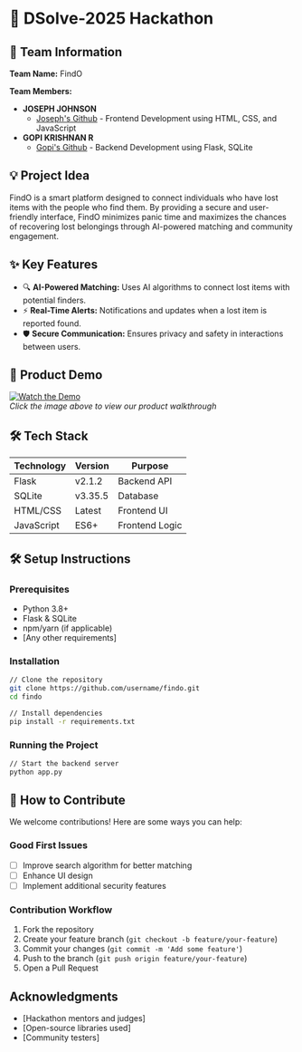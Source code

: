 # 🚀 DSolve-2025 Hackathon

## 👥 Team Information
**Team Name:** FindO  

**Team Members:**
- **JOSEPH JOHNSON**  
  - [Joseph's Github](https://github.com/josephjohnson10) - Frontend Development using HTML, CSS, and JavaScript  
- **GOPI KRISHNAN R**  
  - [Gopi's Github](https://github.com/Gopi-Krishnan-R) - Backend Development using Flask, SQLite  

## 💡 Project Idea
FindO is a smart platform designed to connect individuals who have lost items with the people who find them. By providing a secure and user-friendly interface, FindO minimizes panic time and maximizes the chances of recovering lost belongings through AI-powered matching and community engagement.

## ✨ Key Features
- 🔍 **AI-Powered Matching:** Uses AI algorithms to connect lost items with potential finders.  
- ⚡ **Real-Time Alerts:** Notifications and updates when a lost item is reported found.  
- 🛡️ **Secure Communication:** Ensures privacy and safety in interactions between users.  

## 🎥 Product Demo
[![Watch the Demo](https://via.placeholder.com/300x200?text=Click+for+Demo+Video)](https://youtube.com/link-to-video)  
*Click the image above to view our product walkthrough*

## 🛠️ Tech Stack
| Technology | Version | Purpose |
|------------|---------|---------|
| Flask      | v2.1.2  | Backend API |
| SQLite     | v3.35.5 | Database |
| HTML/CSS   | Latest  | Frontend UI |
| JavaScript | ES6+    | Frontend Logic |

## 🛠️ Setup Instructions

### Prerequisites
- Python 3.8+  
- Flask & SQLite  
- npm/yarn (if applicable)  
- [Any other requirements]  

### Installation
```bash
// Clone the repository
git clone https://github.com/username/findo.git
cd findo

// Install dependencies
pip install -r requirements.txt
```

### Running the Project
```bash
// Start the backend server
python app.py
```

## 🤝 How to Contribute
We welcome contributions! Here are some ways you can help:

### Good First Issues
- [ ] Improve search algorithm for better matching  
- [ ] Enhance UI design  
- [ ] Implement additional security features  

### Contribution Workflow
1. Fork the repository  
2. Create your feature branch (`git checkout -b feature/your-feature`)  
3. Commit your changes (`git commit -m 'Add some feature'`)  
4. Push to the branch (`git push origin feature/your-feature`)  
5. Open a Pull Request  

## Acknowledgments
- [Hackathon mentors and judges]  
- [Open-source libraries used]  
- [Community testers]  
